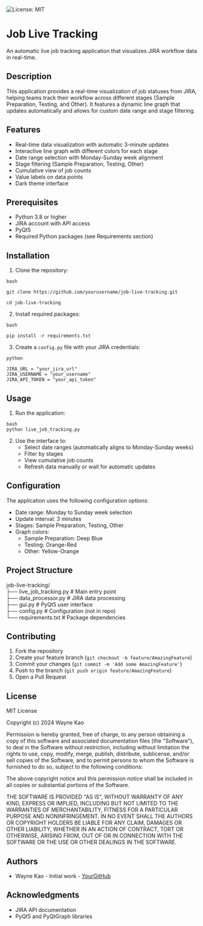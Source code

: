![License: MIT](https://img.shields.io/badge/License-MIT-yellow.svg)

# Job Live Tracking

An automatic live job tracking application that visualizes JIRA workflow data in real-time.

## Description

This application provides a real-time visualization of job statuses from JIRA, helping teams track their workflow across different stages (Sample Preparation, Testing, and Other). It features a dynamic line graph that updates automatically and allows for custom date range and stage filtering.

## Features

- Real-time data visualization with automatic 3-minute updates
- Interactive line graph with different colors for each stage
- Date range selection with Monday-Sunday week alignment
- Stage filtering (Sample Preparation, Testing, Other)
- Cumulative view of job counts
- Value labels on data points
- Dark theme interface

## Prerequisites

- Python 3.8 or higher
- JIRA account with API access
- PyQt5
- Required Python packages (see Requirements section)

## Installation

1. Clone the repository:
```
bash

git clone https://github.com/yourusername/job-live-tracking.git

cd job-live-tracking
```
2. Install required packages:
```
bash

pip install -r requirements.txt
```
3. Create a `config.py` file with your JIRA credentials:
```
python

JIRA_URL = "your_jira_url"
JIRA_USERNAME = "your_username"
JIRA_API_TOKEN = "your_api_token"
```

## Usage

1. Run the application:
```
bash
python live_job_tracking.py
```
2. Use the interface to:
   - Select date ranges (automatically aligns to Monday-Sunday weeks)
   - Filter by stages
   - View cumulative job counts
   - Refresh data manually or wait for automatic updates

## Configuration

The application uses the following configuration options:
- Date range: Monday to Sunday week selection
- Update interval: 3 minutes
- Stages: Sample Preparation, Testing, Other
- Graph colors:
  - Sample Preparation: Deep Blue
  - Testing: Orange-Red
  - Other: Yellow-Orange

## Project Structure
job-live-tracking/  
├── live_job_tracking.py # Main entry point  
├── data_processor.py # JIRA data processing  
├── gui.py # PyQt5 user interface  
├── config.py # Configuration (not in repo)  
└── requirements.txt # Package dependencies  

## Contributing

1. Fork the repository
2. Create your feature branch (`git checkout -b feature/AmazingFeature`)
3. Commit your changes (`git commit -m 'Add some AmazingFeature'`)
4. Push to the branch (`git push origin feature/AmazingFeature`)
5. Open a Pull Request

## License

MIT License

Copyright (c) 2024 Wayne Kao

Permission is hereby granted, free of charge, to any person obtaining a copy
of this software and associated documentation files (the "Software"), to deal
in the Software without restriction, including without limitation the rights
to use, copy, modify, merge, publish, distribute, sublicense, and/or sell
copies of the Software, and to permit persons to whom the Software is
furnished to do so, subject to the following conditions:

The above copyright notice and this permission notice shall be included in all
copies or substantial portions of the Software.

THE SOFTWARE IS PROVIDED "AS IS", WITHOUT WARRANTY OF ANY KIND, EXPRESS OR
IMPLIED, INCLUDING BUT NOT LIMITED TO THE WARRANTIES OF MERCHANTABILITY,
FITNESS FOR A PARTICULAR PURPOSE AND NONINFRINGEMENT. IN NO EVENT SHALL THE
AUTHORS OR COPYRIGHT HOLDERS BE LIABLE FOR ANY CLAIM, DAMAGES OR OTHER
LIABILITY, WHETHER IN AN ACTION OF CONTRACT, TORT OR OTHERWISE, ARISING FROM,
OUT OF OR IN CONNECTION WITH THE SOFTWARE OR THE USE OR OTHER DEALINGS IN THE
SOFTWARE.

## Authors

- Wayne Kao - Initial work - [YourGitHub](https://github.com/me60714)

## Acknowledgments

- JIRA API documentation
- PyQt5 and PyQtGraph libraries
